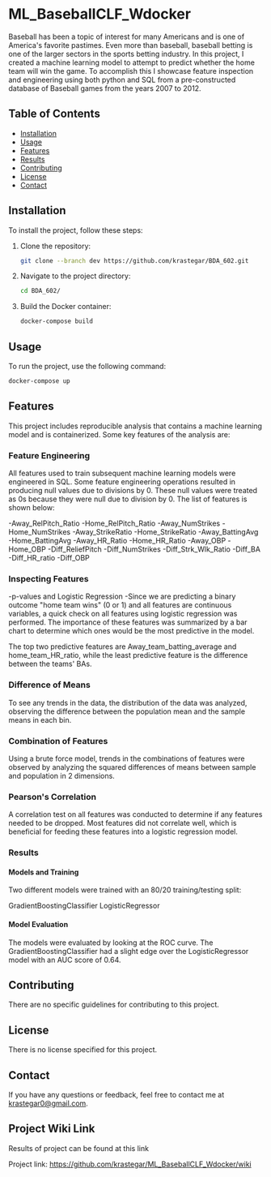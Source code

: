 # ML_BaseballCLF_Wdocker

Baseball has been a topic of interest for many Americans and is one of America's favorite pastimes.
Even more than baseball, baseball betting is one of the larger sectors in the sports betting industry. 
In this project, I created a machine learning model to attempt to predict whether the home team will win the game.
To accomplish this I showcase feature inspection and engineering using both python and SQL from a pre-constructed database of Baseball games from 
the years 2007 to 2012. 

## Table of Contents

- [Installation](#installation)
- [Usage](#usage)
- [Features](#features)
- [Results](#results)
- [Contributing](#contributing)
- [License](#license)
- [Contact](#contact)

## Installation

To install the project, follow these steps:

1. Clone the repository:
    ```sh
    git clone --branch dev https://github.com/krastegar/BDA_602.git
    ```
2. Navigate to the project directory:
    ```sh
    cd BDA_602/
    ```
3. Build the Docker container:
    ```sh
    docker-compose build
    ```

## Usage

To run the project, use the following command:
```sh
docker-compose up
```
## Features
This project includes reproducible analysis that contains a machine learning model and is containerized. Some key features of the analysis are:

### Feature Engineering
All features used to train subsequent machine learning models were engineered in SQL. Some feature engineering operations resulted in producing null values due to divisions by 0. These null values were treated as 0s because they were null due to division by 0. The list of features is shown below:

-Away_RelPitch_Ratio
-Home_RelPitch_Ratio
-Away_NumStrikes
-Home_NumStrikes
-Away_StrikeRatio
-Home_StrikeRatio
-Away_BattingAvg
-Home_BattingAvg
-Away_HR_Ratio
-Home_HR_Ratio
-Away_OBP
-Home_OBP
-Diff_ReliefPitch
-Diff_NumStrikes
-Diff_Strk_Wlk_Ratio
-Diff_BA
-Diff_HR_ratio
-Diff_OBP

### Inspecting Features
-p-values and Logistic Regression
-Since we are predicting a binary outcome "home team wins" (0 or 1) and all features are continuous variables, a quick check on all features using logistic regression was performed. The importance of these features was summarized by a bar chart to determine which ones would be the most predictive in the model.

The top two predictive features are Away_team_batting_average and home_team_HR_ratio, while the least predictive feature is the difference between the teams' BAs.

### Difference of Means
To see any trends in the data, the distribution of the data was analyzed, observing the difference between the population mean and the sample means in each bin.

### Combination of Features
Using a brute force model, trends in the combinations of features were observed by analyzing the squared differences of means between sample and population in 2 dimensions.

### Pearson's Correlation
A correlation test on all features was conducted to determine if any features needed to be dropped. Most features did not correlate well, which is beneficial for feeding these features into a logistic regression model.

### Results
#### Models and Training
Two different models were trained with an 80/20 training/testing split:

GradientBoostingClassifier
LogisticRegressor

#### Model Evaluation
The models were evaluated by looking at the ROC curve. The GradientBoostingClassifier had a slight edge over the LogisticRegressor model with an AUC score of 0.64.

## Contributing
There are no specific guidelines for contributing to this project.

## License
There is no license specified for this project.

## Contact
If you have any questions or feedback, feel free to contact me at krastegar0@gmail.com.

## Project Wiki Link
Results of project can be found at this link

Project link: https://github.com/krastegar/ML_BaseballCLF_Wdocker/wiki
